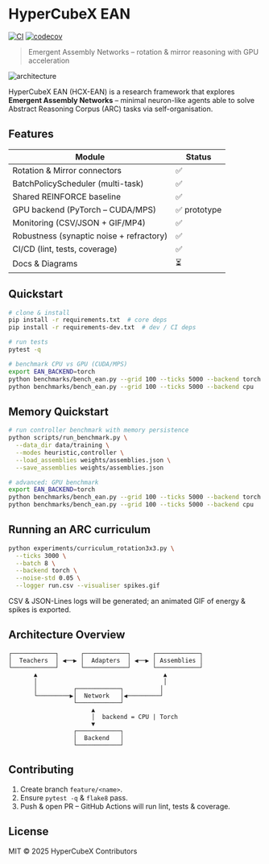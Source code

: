 # HyperCubeX EAN

[![CI](https://github.com/MattJeff/EAN/actions/workflows/python-ci.yml/badge.svg)](https://github.com/MattJeff/EAN/actions) [![codecov](https://codecov.io/gh/MattJeff/EAN/branch/main/graph/badge.svg)](https://codecov.io/gh/MattJeff/EAN)

> Emergent Assembly Networks – rotation & mirror reasoning with GPU acceleration

![architecture](docs/diagram_arch.svg)

HyperCubeX EAN (HCX-EAN) is a research framework that explores **Emergent Assembly Networks** – minimal neuron-like agents able to solve Abstract Reasoning Corpus (ARC) tasks via self-organisation.

## Features

| Module | Status |
|--------|--------|
| Rotation & Mirror connectors | ✅ |
| BatchPolicyScheduler (multi-task) | ✅ |
| Shared REINFORCE baseline | ✅ |
| GPU backend (PyTorch – CUDA/MPS) | ✅ prototype |
| Monitoring (CSV/JSON + GIF/MP4) | ✅ |
| Robustness (synaptic noise + refractory) | ✅ |
| CI/CD (lint, tests, coverage) | ✅ |
| Docs & Diagrams | ⏳ |

## Quickstart

```bash
# clone & install
pip install -r requirements.txt  # core deps
pip install -r requirements-dev.txt  # dev / CI deps

# run tests
pytest -q

# benchmark CPU vs GPU (CUDA/MPS)
export EAN_BACKEND=torch
python benchmarks/bench_ean.py --grid 100 --ticks 5000 --backend torch
python benchmarks/bench_ean.py --grid 100 --ticks 5000 --backend cpu
```

## Memory Quickstart

```bash
# run controller benchmark with memory persistence
python scripts/run_benchmark.py \
  --data_dir data/training \
  --modes heuristic,controller \
  --load_assemblies weights/assemblies.json \
  --save_assemblies weights/assemblies.json

# advanced: GPU benchmark
export EAN_BACKEND=torch
python benchmarks/bench_ean.py --grid 100 --ticks 5000 --backend torch
python benchmarks/bench_ean.py --grid 100 --ticks 5000 --backend cpu
```

## Running an ARC curriculum

```bash
python experiments/curriculum_rotation3x3.py \
  --ticks 3000 \
  --batch 8 \
  --backend torch \
  --noise-std 0.05 \
  --logger run.csv --visualiser spikes.gif
```

CSV & JSON-Lines logs will be generated; an animated GIF of energy & spikes is exported.

## Architecture Overview

```text
┌────────────┐      ┌────────────┐      ┌────────────┐
│  Teachers  │ ◀──▶ │  Adapters  │ ◀──▶ │ Assemblies │
└────────────┘      └────────────┘      └────────────┘
       ▲                                   ▲
       │                                   │
       │          ┌────────────┐          │
       └─────────▶│  Network   │◀─────────┘
                  └────────────┘
                       ▲
                       │  backend = CPU | Torch
                       ▼
                  ┌────────────┐
                  │  Backend   │
                  └────────────┘
```

## Contributing

1. Create branch `feature/<name>`.
2. Ensure `pytest -q` & `flake8` pass.
3. Push & open PR – GitHub Actions will run lint, tests & coverage.

## License

MIT © 2025 HyperCubeX Contributors
